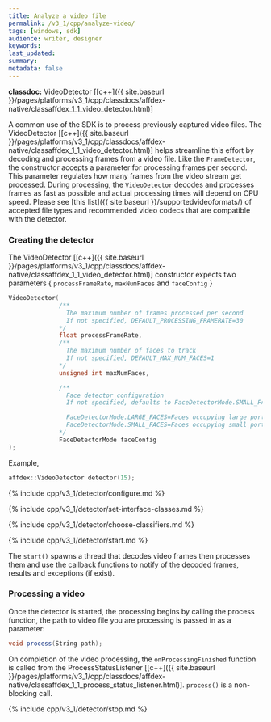 ```yaml
---
title: Analyze a video file
permalink: /v3_1/cpp/analyze-video/
tags: [windows, sdk]
audience: writer, designer
keywords:
last_updated:
summary:
metadata: false
---
```

**classdoc:** VideoDetector [[c++]({{ site.baseurl }}/pages/platforms/v3_1/cpp/classdocs/affdex-native/classaffdex_1_1_video_detector.html)]

A common use of the SDK is to process previously captured video files. The VideoDetector [[c++]({{ site.baseurl }}/pages/platforms/v3_1/cpp/classdocs/affdex-native/classaffdex_1_1_video_detector.html)] helps streamline this effort by decoding and processing frames from a video file. Like the `FrameDetector`, the constructor accepts a parameter for processing frames per second. This parameter regulates how many frames from the video stream get processed. During processing, the <code>VideoDetector</code> decodes and processes frames as fast as possible and actual processing times will depend on CPU speed. Please see [this list]({{ site.baseurl }}/supportedvideoformats/) of accepted file types and recommended video codecs that are compatible with the detector.

### Creating the detector
The VideoDetector [[c++]({{ site.baseurl }}/pages/platforms/v3_1/cpp/classdocs/affdex-native/classaffdex_1_1_video_detector.html)] constructor expects two parameters { `processFrameRate`, `maxNumFaces` and `faceConfig` }

```cpp
VideoDetector(
              /**
                The maximum number of frames processed per second
                If not specified, DEFAULT_PROCESSING_FRAMERATE=30
              */
              float processFrameRate,
              /**
                The maximum number of faces to track
                If not specified, DEFAULT_MAX_NUM_FACES=1
              */
              unsigned int maxNumFaces,

              /**
                Face detector configuration
                If not specified, defaults to FaceDetectorMode.SMALL_FACES

                FaceDetectorMode.LARGE_FACES=Faces occupying large portions of the photo
                FaceDetectorMode.SMALL_FACES=Faces occupying small portions of the photo
              */
              FaceDetectorMode faceConfig
);
```

Example,

```cpp
affdex::VideoDetector detector(15);
```
{% include cpp/v3_1/detector/configure.md %}

{% include cpp/v3_1/detector/set-interface-classes.md %}

{% include cpp/v3_1/detector/choose-classifiers.md %}

{% include cpp/v3_1/detector/start.md %}

The `start()` spawns a thread that decodes video frames then processes them and use the callback functions to notify of the decoded frames, results and exceptions (if exist).

### Processing a video
Once the detector is started, the processing begins by calling the process function, the path to video file you are processing is passed in as a parameter:  

```csharp
void process(String path);
```

On completion of the video processing, the `onProcessingFinished` function is called from the ProcessStatusListener [[c++]({{ site.baseurl }}/pages/platforms/v3_1/cpp/classdocs/affdex-native/classaffdex_1_1_process_status_listener.html)]. `process()` is a non-blocking call.

{% include cpp/v3_1/detector/stop.md %}

